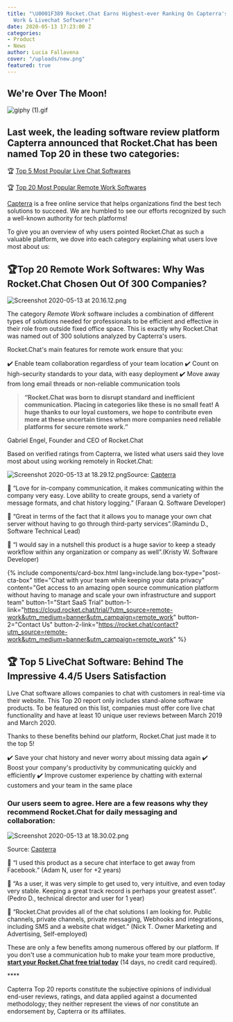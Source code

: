 ```yaml
---
title: "\U0001F389 Rocket.Chat Earns Highest-ever Ranking On Capterra's Top 20 Remote
  Work & Livechat Software!"
date: 2020-05-13 17:23:00 Z
categories:
- Product
- News
author: Lucia Fallavena
cover: "/uploads/new.png"
featured: true
---
```


## We're Over The Moon!

![giphy (1).gif](/uploads/giphy%20(1).gif)

## Last week, the leading software review platform Capterra announced that Rocket.Chat has been named Top 20 in these two categories:

🏆 [Top 5 Most Popular Live Chat Softwares](https://www.capterra.com/live-chat-software/#top-20)

🏆 [Top 20 Most Popular Remote Work Softwares](https://www.capterra.com/remote-work-software/#top-20)

[Capterra](https://www.capterra.com/) is a free online service that helps organizations find the best tech solutions to succeed. We are humbled to see our efforts recognized by such a well-known authority for tech platforms!

To give you an overview of why users pointed Rocket.Chat as such a valuable platform, we dove into each category explaining what users love most about us:

## 🏆Top 20 Remote Work Softwares: Why Was Rocket.Chat Chosen Out Of 300 Companies?

![Screenshot 2020-05-13 at 20.16.12.png](/uploads/Screenshot%202020-05-13%20at%2020.16.12.png)

The category *Remote Work* software includes a combination of different types of solutions needed for professionals to be efficient and effective in their role from outside fixed office space. This is exactly why Rocket.Chat was named out of 300 solutions analyzed by Capterra's users.

Rocket.Chat's main features for remote work ensure that you:

✔️ Enable team collaboration regardless of your team location
✔️ Count on high-security standards to your data, with easy deployment
✔️ Move away from long email threads or non-reliable communication tools

> **“Rocket.Chat was born to disrupt standard and inefficient communication. Placing in categories like these is no small feat! A huge thanks to our loyal customers, we hope to contribute even more at these uncertain times when more companies need reliable platforms for secure remote work.”**

Gabriel Engel, Founder and CEO of Rocket.Chat

Based on verified ratings from Capterra, we listed what users said they love most about using working remotely in Rocket.Chat:

![Screenshot 2020-05-13 at 18.29.12.png](/uploads/Screenshot%202020-05-13%20at%2018.29.12.png)Source: [Capterra](https://www.capterra.com/p/161575/Rocket-Chat/reviews/502385/)

🎉 “Love for in-company communication, it makes communicating within the company very easy. Love ability to create groups, send a variety of message formats, and chat history logging.” (Faraan Q. Software Developer)

🎉 “Great in terms of the fact that it allows you to manage your own chat server without having to go through third-party services”.(Ramindu D., Software Technical Lead)

🎉 “I would say in a nutshell this product is a huge savior to keep a steady workflow within any organization or company as well”.(Kristy W. Software Developer)

<div class="space--3"></div>

{% include components/card-box.html lang=include.lang box-type="post-cta-box" title="Chat with your team while keeping your data privacy" content="Get access to an amazing open source communication platform without having to manage and scale your own infrastructure and support team" button-1="Start SaaS Trial" button-1-link="https://cloud.rocket.chat/trial/?utm_source=remote-work&utm_medium=banner&utm_campaign=remote_work" button-2="Contact Us" button-2-link="https://rocket.chat/contact?utm_source=remote-work&utm_medium=banner&utm_campaign=remote_work" %}

<div class="space--3"></div>

## 🏆 Top 5 LiveChat Software: Behind The Impressive 4.4/5 Users Satisfaction

Live Chat software allows companies to chat with customers in real-time via their website. This Top 20 report only includes stand-alone software products. To be featured on this list, companies must offer core live chat functionality and have at least 10 unique user reviews between March 2019 and March 2020.

Thanks to these benefits behind our platform, Rocket.Chat just made it to the top 5!

✔️ Save your chat history and never worry about missing data again
✔️ Boost your company's productivity by communicating quickly and efficiently
✔️ Improve customer experience by chatting with external customers and your team in the same place

### Our users seem to agree. Here are a few reasons why they recommend Rocket.Chat for daily messaging and collaboration:

![Screenshot 2020-05-13 at 18.30.02.png](/uploads/Screenshot%202020-05-13%20at%2018.30.02.png)

Source: [Capterra](https://www.capterra.com/p/161575/Rocket-Chat/reviews/1764243/)

🎉 “I used this product as a secure chat interface to get away from Facebook.” (Adam N, user for \+2 years)

🎉 “As a user, it was very simple to get used to, very intuitive, and even today very stable. Keeping a great track record is perhaps your greatest asset”.(Pedro D., technical director and user for 1 year)

🎉 “Rocket.Chat provides all of the chat solutions I am looking for. Public channels, private channels, private messaging, Webhooks and integrations, including SMS and a website chat widget.” (Nick T. Owner Marketing and Advertising, Self-employed)

These are only a few benefits among numerous offered by our platform. If you don't use a communication hub to make your team more productive, **[start your Rocket.Chat free trial today](https://cloud.rocket.chat/trial/bronze)** (14 days, no credit card required).

\*\*\*\*

Capterra Top 20 reports constitute the subjective opinions of individual end-user reviews, ratings, and data applied against a documented methodology; they neither represent the views of nor constitute an endorsement by, Capterra or its affiliates.